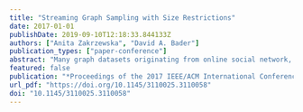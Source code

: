 ```yaml
---
title: "Streaming Graph Sampling with Size Restrictions"
date: 2017-01-01
publishDate: 2019-09-10T12:18:33.844133Z
authors: ["Anita Zakrzewska", "David A. Bader"]
publication_types: ["paper-conference"]
abstract: "Many graph datasets originating from online social network, financial or biological sources are too large to store or analyze. The analysis of such networks may be made more tractable if they are reduced to smaller subgraphs via sampling. While most of the known graph sampling methods are designed with static graphs in mind, many real datasets are massive and rapidly growing, making streaming methods necessary. We present two new techniques, Randomly Induced Edge Sampling (RIES) and Weighted Edge Sampling (WES). Both methods sample a stream of edges in a single pass, without the need to know future properties of the stream. In contrast to previous work that focused on limiting only the number of vertices, our methods restrict the number of edges, thus truly limiting the size of the sampled subgraph. We compare the performance of RIES and WES against the previously known streaming Random Edge (RE) method on eight social network datasets. Using four structural graph properties, we find that both RIES and WES produce subgraphs that are more structurally similar to the original graph than are the subgraphs produced by streaming RE. We also examine the sensitivity of the two algorithms with respect to their parameters. The parameters of WES affect its performance in a more predictable manner and are easier to set. Both new algorithms represent an improvement in the available streaming graph analysis toolkit."
featured: false
publication: "*Proceedings of the 2017 IEEE/ACM International Conference on Advances in Social Networks Analysis and Mining 2017, Sydney, Australia, July 31 - August 03, 2017*"
url_pdf: "https://doi.org/10.1145/3110025.3110058"
doi: "10.1145/3110025.3110058"
---
```



